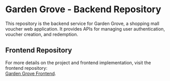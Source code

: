 # Garden Grove - Backend Repository
This repository is the backend service for Garden Grove, a shopping mall voucher web application. It provides APIs for managing user authentication, voucher creation, and redemption.

## Frontend Repository  
For more details on the project and frontend implementation, visit the frontend repository:  
[Garden Grove Frontend](https://github.com/SeanieCodes/mall-app-frontend).

